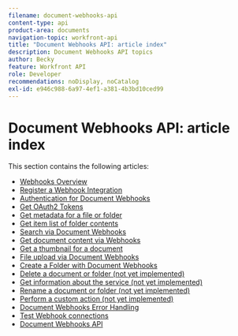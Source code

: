 ```yaml
---
filename: document-webhooks-api
content-type: api
product-area: documents
navigation-topic: workfront-api
title: "Document Webhooks API: article index"
description: Document Webhooks API topics
author: Becky
feature: Workfront API
role: Developer
recommendations: noDisplay, noCatalog
exl-id: e946c988-6a97-4ef1-a381-4b3bd10ced99
---
```

# Document Webhooks API: article index

<!-- Audited: 5/2025 -->

This section contains the following articles:

* [Webhooks Overview](../../wf-api/doc-wbhks-api/webhooks-overview.md) 
* [Register a Webhook Integration](../../wf-api/doc-wbhks-api/register-webhook-integration.md) 
* [Authentication for Document Webhooks](../../wf-api/doc-wbhks-api/auth-for-docu-webhook.md) 
* [Get OAuth2 Tokens](../../wf-api/doc-wbhks-api/get-oath-token-webhooks.md) 
* [Get metadata for a file or folder](../../wf-api/doc-wbhks-api/get-metadata-file-folder.md) 
* [Get item list of folder contents](../../wf-api/doc-wbhks-api/get-list-folder-contents.md) 
* [Search via Document Webhooks](../../wf-api/doc-wbhks-api/docu-webhook-search.md) 
* [Get document content via Webhooks](../../wf-api/doc-wbhks-api/get-docu-content-webhook.md) 
* [Get a thumbnail for a document](../../wf-api/doc-wbhks-api/get-thmbnl-doc.md) 
* [File upload via Document Webhooks](../../wf-api/doc-wbhks-api/file-upload-docu-webhook.md) 
* [Create a Folder with Document Webhooks](../../wf-api/doc-wbhks-api/create-folder-docu-webhook.md) 
* [Delete a document or folder (not yet implemented)](../../wf-api/doc-wbhks-api/delete-a-document-or-folder.md) 
* [Get information about the service (not yet implemented)](../../wf-api/doc-wbhks-api/get-service-info-webhook.md) 
* [Rename a document or folder (not yet implemented)](../../wf-api/doc-wbhks-api/rename-docu-or-folder.md) 
* [Perform a custom action (not yet implemented)](../../wf-api/doc-wbhks-api/perform-custom-action.md) 
* [Document Webhooks Error Handling](../../wf-api/doc-wbhks-api/docu-webhooks-errors.md) 
* [Test Webhook connections](../../wf-api/doc-wbhks-api/test-webhook-connections.md) 
* [Document Webhooks API](../../wf-api/doc-wbhks-api/docu-webhook-api.md)
